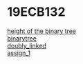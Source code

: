 # 19ECB132
[height of the binary tree](binarytree_2.c)    
[binarytree](binarytree.c)     
[doubly_linked](doubly_linked_list.c)    
[assign_1](assignment1.c)         
